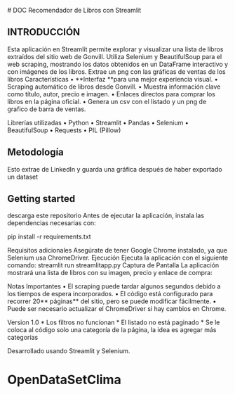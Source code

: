 # DOC
Recomendador de Libros con Streamlit
## INTRODUCCIÓN
Esta aplicación en Streamlit permite explorar y visualizar una lista de libros extraídos del sitio web de Gonvill. Utiliza Selenium y BeautifulSoup para el web scraping, mostrando los datos obtenidos en un DataFrame interactivo y con imágenes de los libros.
Extrae un png con las gráficas de ventas de los libros
Características
	•	**Interfaz **para una mejor experiencia visual.
	•	Scraping automático de libros desde Gonvill.
	•	Muestra información clave como título, autor, precio e imagen.
	•	Enlaces directos para comprar los libros en la página oficial.
    •	Genera un csv con el listado y un png de grafico de barra de ventas.

Librerías utilizadas
	•	Python
	•	Streamlit
	•	Pandas
	•	Selenium
	•	BeautifulSoup
	•	Requests
	•	PIL (Pillow)

## Metodología
Esto extrae de LinkedIn y guarda una gráfica después de haber exportado un dataset

## Getting started
descarga este repositorio
Antes de ejecutar la aplicación, instala las dependencias necesarias con:

pip install -r requirements.txt

Requisitos adicionales
Asegúrate de tener Google Chrome instalado, ya que Selenium usa ChromeDriver.
Ejecución
Ejecuta la aplicación con el siguiente comando:
streamlit run streamlitapp.py
Captura de Pantalla
La aplicación mostrará una lista de libros con su imagen, precio y enlace de compra:


Notas Importantes
	•	El scraping puede tardar algunos segundos debido a los tiempos de espera incorporados.
	•	El código está configurado para recorrer 20** páginas** del sitio, pero se puede modificar fácilmente.
	•	Puede ser necesario actualizar el ChromeDriver si hay cambios en Chrome.

Version 1.0
    *   Los filtros no funcionan
    *   El listado no está paginado
    *   Se le coloca al código solo una categoría de la página, la idea es agregar más categorías

Desarrollado usando Streamlit y Selenium.
# OpenDataSetClima
